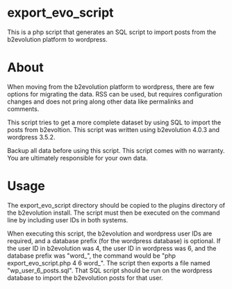 export_evo_script
=================

This is a php script that generates an SQL script to import posts from the b2evolution platform to wordpress.

About
=====
When moving from the b2evolution platform to wordpress, there are few options for migrating the data.  RSS can be used, but requires configuration changes and does not pring along other data like permalinks and comments.

This script tries to get a more complete dataset by using SQL to import the posts from b2evoltion.  This script was written using b2evolution 4.0.3 and wordpress 3.5.2.

Backup all data before using this script.  This script comes with no warranty.  You are ultimately responsible for your own data.

Usage
======
The export_evo_script directory should be copied to the plugins directory of the b2evolution install.  The script must then be executed on the command line by including user IDs in both systems.

When executing this script, the b2evolution and wordpress user IDs are required, and a database prefix (for the wordpress database) is optional. If the user ID in b2evolution was 4, the user ID in wordpress was 6, and the database prefix was "word_", the command would be "php export_evo_script.php 4 6 word_".  The script then exports a file named "wp_user_6_posts.sql".  That SQL script should be run on the wordpress database to import the b2evolution posts for that user.
